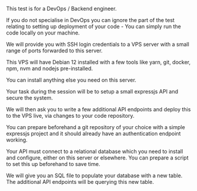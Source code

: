 This test is for a DevOps / Backend engineer.

If you do not specialise in DevOps you can ignore the part of the test relating to setting up deployment of your code - You can simply run the code locally on your machine.

We will provide you with SSH login credentials to a VPS server with a small range of ports forwarded to this server.

This VPS will have Debian 12 installed with a few tools like yarn, git, docker, npm, nvm and nodejs pre-installed.

You can install anything else you need on this server.

Your task during the session will be to setup a small expressjs API and secure the system.

We will then ask you to write a few additional API endpoints and deploy this to the VPS live, via changes to your code repository.

You can prepare beforehand a git repository of your choice with a simple expressjs project and it should already have an authentication endpoint working.

Your API must connect to a relational database which you need to install and configure, either on this server or elsewhere.
You can prepare a script to set this up beforehand to save time.

We will give you an SQL file to populate your database with a new table.  The additional API endpoints will be querying this new table.
